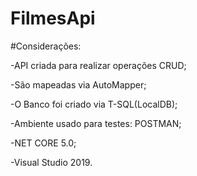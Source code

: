 # FilmesApi

#Considerações:

-API  criada para realizar operações CRUD; 

-São mapeadas via AutoMapper;

-O Banco foi criado via T-SQL(LocalDB);

-Ambiente usado para testes: POSTMAN;

-NET CORE 5.0;

-Visual Studio 2019.
